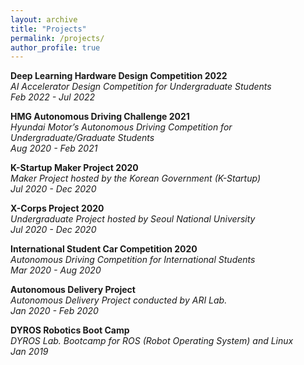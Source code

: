 ```yaml
---
layout: archive
title: "Projects"
permalink: /projects/
author_profile: true
---
```


**Deep Learning Hardware Design Competition 2022**  
*AI Accelerator Design Competition for Undergraduate Students*  
*Feb 2022 - Jul 2022*  

**HMG Autonomous Driving Challenge 2021**  
*Hyundai Motor’s Autonomous Driving Competition for Undergraduate/Graduate Students*  
*Aug 2020 - Feb 2021*  

**K-Startup Maker Project 2020**  
*Maker Project hosted by the Korean Government (K-Startup)*  
*Jul 2020 - Dec 2020*  

**X-Corps Project 2020**  
*Undergraduate Project hosted by Seoul National University*  
*Jul 2020 - Dec 2020*  

**International Student Car Competition 2020**  
*Autonomous Driving Competition for International Students*  
*Mar 2020 - Aug 2020*  

**Autonomous Delivery Project**  
*Autonomous Delivery Project conducted by ARI Lab.*  
*Jan 2020 - Feb 2020*  

**DYROS Robotics Boot Camp**  
*DYROS Lab. Bootcamp for ROS (Robot Operating System) and Linux*  
*Jan 2019*  
